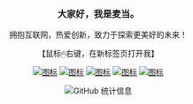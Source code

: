 <div align="center">
  
### 大家好，我是麦当。
拥抱互联网，热爱创新，致力于探索更美好的未来！

【鼠标🖱右键，在新标签页打开我】

[![图标](https://img.shields.io/static/v1?label=Java博客&message=CSDN&color=red?logo=github)](https://blog.csdn.net/weixin_46344594?spm=1000.2115.3001.5343)
[![图标](https://img.shields.io/static/v1?label=Go博客&message=juejin&color=brightgreen)](1111)
[![图标](https://img.shields.io/static/v1?label=小镇做题家&message=leetcode&color=cyan)](1111)
[![图标](https://img.shields.io/static/v1?label=直接住在B站&message=Bilibili&color=ff69b4)](11111)
[![图标](https://img.shields.io/static/v1?label=是不是很酷&message=douyin&color=orange)](1111)

![GitHub 统计信息](https://github-readme-stats.vercel.app/api?username=hjg66-5&theme=solarized-dark&show_icons=true)
